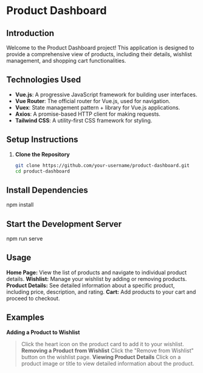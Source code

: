 # Product Dashboard

## Introduction

Welcome to the Product Dashboard project! This application is designed to provide a comprehensive view of products, including their details, wishlist management, and shopping cart functionalities.

## Technologies Used

- **Vue.js**: A progressive JavaScript framework for building user interfaces.
- **Vue Router**: The official router for Vue.js, used for navigation.
- **Vuex**: State management pattern + library for Vue.js applications.
- **Axios**: A promise-based HTTP client for making requests.
- **Tailwind CSS**: A utility-first CSS framework for styling.

## Setup Instructions

1. **Clone the Repository**
   ```bash
   git clone https://github.com/your-username/product-dashboard.git
   cd product-dashboard

## Install Dependencies
 npm install

## Start the Development Server
npm run serve

##  Usage
**Home Page:** View the list of products and navigate to individual product details.
**Wishlist:** Manage your wishlist by adding or removing products.
**Product Details:** See detailed information about a specific product, including price, description, and rating.
**Cart:** Add products to your cart and proceed to checkout.
##  Examples
**Adding a Product to Wishlist**
> Click the heart icon on the product card to add it to your wishlist.
**Removing a Product from Wishlist**
>Click the "Remove from Wishlist" button on the wishlist page.
**Viewing Product Details**
>Click on a product image or title to view detailed information about the product.